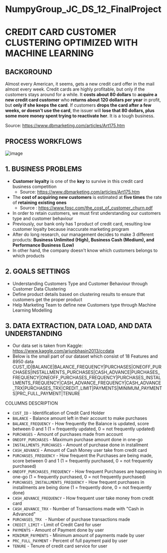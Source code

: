 # NumpyGroup_JC_DS_12_FinalProject

# CREDIT CARD CUSTOMER CLUSTERING OPTIMIZED WITH MACHINE LEARNING

## BACKGROUND
Almost every American, it seems, gets a new credit card offer in the mail almost every week. Credit cards are highly profitable, but only if the customers stays around for a while. It **costs about 80 dollars** to **acquire a new credit card customer** who **returns about 120 dollars per year** in profit, but **only if she keeps the card**. If customers **drops the card after a few weeks, or doesn’t use the card**, the issuer will **lose that 80 dollars, plus some more money spent trying to reactivate her**. It is a tough business.
 
Source: https://www.dbmarketing.com/articles/Art175.htm

## PROCESS WORKFLOWS

![image](https://user-images.githubusercontent.com/78836373/120300137-d9b18d00-c2f5-11eb-9f5c-56fe6224274f.png)

## 1. BUSINESS PROBLEMS
- **Customer loyalty** is one of the **key** to survive in this credit card business competition
    - Source: https://www.dbmarketing.com/articles/Art175.htm
- The **cost of acquiring new customers** is estimated at **five times** the rate of **retaining existing ones**
    - Source : https://www.fpsc.com/the_cost_of_customer_churn.pdf
- In order to retain customers, we must first understanding our customers type and customer behaviour
- Previously, our bank only has 1 product of credit card, resulting low customer loyalty because inaccurate marketing program
- After do long research, our management decides to make 3 different products: **Business Unlimited (High), Business Cash (Medium), and Performance Business (Low)**
- In other hand, the company doesn't know which customers belongs to which products

## 2. GOALS SETTINGS
- Understanding Customers Type and Customer Behaviour through Customer Data Clustering
- Define product details based on clustering results to ensure that customers get the proper product
- Help Marketing Team to define new Customers type through Machine Learning Modelling 

## 3. DATA EXTRACTION, DATA LOAD, AND DATA UNDERSTANDING

- Our data set is taken from Kaggle: https://www.kaggle.com/arjunbhasin2013/ccdata
- Below is the small part of our dataset which consist of 18 Features and 8950 data
CUST_ID|BALANCE|BALANCE_FREQUENCY|PURCHASES|ONEOFF_PURCHASES|INSTALLMENTS_PURCHASES|CASH_ADVANCE|PURCHASES_FREQUENCY|ONEOFF_PURCHASES_FREQUENCY|PURCHASES_INSTALLMENTS_FREQUENCY|CASH_ADVANCE_FREQUENCY|CASH_ADVANCE_TRX|PURCHASES_TRX|CREDIT_LIMIT|PAYMENTS|MINIMUM_PAYMENTS|PRC_FULL_PAYMENT|TENURE



COLUMNS DESCRIPTION

- `CUST_ID` - Identification of Credit Card Holder
- `BALANCE` - Balance amount left in their account to make purchases
- `BALANCE_FREQUENCY` - How frequently the Balance is updated, score between 0 and 1 (1 = frequently updated, 0 = not frequently updated)
- `PURCHASES` - Amount of purchases made from account 
- `ONEOFF_PURCHASES` - Maximum purchase amount done in one-go
- `INSTALLMENTS_PURCHASES` - Amount of purchase done in installment
- `CASH_ADVANCE` - Amount of Cash Money user take from credit card
- `PURCHASES_FREQUENCY` - How frequent the Purchases are being made, score between 0 and 1 (1 = frequently purchased, 0 = not frequently purchased)
- `ONEOFF_PURCHASES_FREQUENCY` - How frequent Purchases are happening in one-go (1 = frequently purchased, 0 = not frequently purchased)
- `PURCHASES_INSTALLMENTS_FREQUENCY` - How frequent purchases in installments are being done (1 = frequently done, 0 = not frequently done)
- `CASH_ADVANCE_FREQUENCY` - How frequent user take money from credit card
- `CASH_ADVANCE_TRX` - Number of Transactions made with "Cash in Advanced" 
- `PURCHASES_TRX ` - Number of purchase transactions made 
- `CREDIT_LIMIT` - Limit of Credit Card for user
- `PAYMENTS` - Amount of Payment done by user
- `MINIMUM_PAYMENTS` - Minimum amount of payments made by user
- `PRC_FULL_PAYMENT` - Percent of full payment paid by user
- `TENURE` - Tenure of credit card service for user


